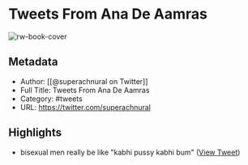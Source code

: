 # Tweets From Ana De Aamras

![rw-book-cover](https://pbs.twimg.com/profile_images/1730528348282204160/MM_zneHI.jpg)

## Metadata
- Author: [[@superachnural on Twitter]]
- Full Title: Tweets From Ana De Aamras
- Category: #tweets
- URL: https://twitter.com/superachnural

## Highlights
- bisexual men really be like "kabhi pussy kabhi bum" ([View Tweet](https://twitter.com/superachnural/status/1260997368008241154))
